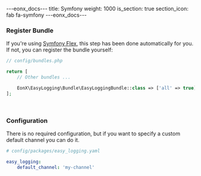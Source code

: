 ---eonx_docs---
title: Symfony
weight: 1000
is_section: true
section_icon: fab fa-symfony
---eonx_docs---

### Register Bundle

If you're using [Symfony Flex][1], this step has been done automatically for you. If not, you can register the bundle
yourself:

```php
// config/bundles.php

return [
    // Other bundles ...

    EonX\EasyLogging\Bundle\EasyLoggingBundle::class => ['all' => true],
];
```

<br>

### Configuration

There is no required configuration, but if you want to specify a custom default channel you can do it.

```yaml
# config/packages/easy_logging.yaml

easy_logging:
    default_channel: 'my-channel'
```

[1]: https://symfony.com/components/Symfony%20Flex
